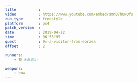 ```yaml
---
title          :
video          : https://www.youtube.com/embed/QmnQ7hUN0fs
run_type       : freestyle
platform       : ps4
patch_version  :
date           : 2019-04-22
time           : 06'53"95
quest          : 9★-a-visitor-from-eorzea
offset         : 2

runners:
    - 葵 #あおい

weapons:
    - bow
---
```


